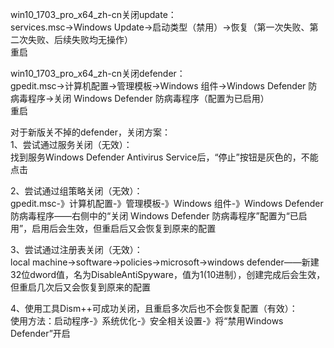 win10_1703_pro_x64_zh-cn关闭update：  
services.msc->Windows Update->启动类型（禁用）->恢复（第一次失败、第二次失败、后续失败均无操作）  
重启

win10_1703_pro_x64_zh-cn关闭defender：  
gpedit.msc->计算机配置->管理模板->Windows 组件->Windows Defender 防病毒程序->关闭 Windows Defender 防病毒程序（配置为已启用）  
重启

对于新版关不掉的defender，关闭方案：  
1、尝试通过服务关闭（无效）：  
找到服务Windows Defender Antivirus Service后，“停止”按钮是灰色的，不能点击  

2、尝试通过组策略关闭（无效）：  
gpedit.msc-》计算机配置-》管理模板-》Windows 组件-》Windows Defender 防病毒程序——右侧中的“关闭 Windows Defender 防病毒程序”配置为“已启用”，启用后会生效，但重启后又会恢复到原来的配置  

3、尝试通过注册表关闭（无效）：  
local machine->software->policies->microsoft->windows defender——新建32位dword值，名为DisableAntiSpyware，值为1(10进制），创建完成后会生效，但重启几次后又会恢复到原来的配置  

4、使用工具Dism++可成功关闭，且重启多次后也不会恢复配置（有效）：  
使用方法：启动程序-》系统优化-》安全相关设置-》将“禁用Windows Defender”开启
